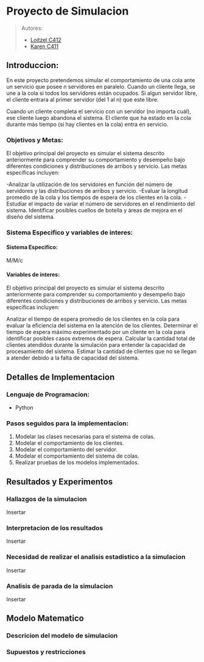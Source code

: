 # Proyecto de Simulacion

> Autores:
> - [Loitzel C412]()
> - [Karen C411]()

## Introduccion:
En este proyecto pretendemos simular el comportamiento de una cola ante un servicio que posee n servidores en paralelo. Cuando un cliente llega, se une a la cola si todos los servidores están ocupados. Si algun servidor libre, el cliente entrara al primer servidor (del 1 al n) que este libre.

Cuando un cliente completa el servicio con un servidor (no importa cuál), ese cliente luego abandona el sistema. El cliente que ha estado en la cola durante más tiempo (si hay clientes en la cola) entra en servicio.


### Objetivos y Metas:
El objetivo principal del proyecto es simular el sistema descrito anteriormente para comprender su comportamiento y desempeño bajo diferentes condiciones y distribuciones de arribos y servicio. Las metas específicas incluyen:

-Analizar la utilización de los servidores en función del número de servidores y las distribuciones de arribos y servicio.
-Evaluar la longitud promedio de la cola y los tiempos de espera de los clientes en la cola.
-Estudiar el impacto de variar el número de servidores en el rendimiento del sistema.
Identificar posibles cuellos de botella y áreas de mejora en el diseño del sistema.

### Sistema Especifico y variables de interes:
#### Sistema Especifico:
M/M/c
#### Variables de interes:
El objetivo principal del proyecto es simular el sistema descrito anteriormente para comprender su comportamiento y desempeño bajo diferentes condiciones y distribuciones de arribos y servicio. Las metas específicas incluyen:

Analizar el tiempo de espera promedio de los clientes en la cola para evaluar la eficiencia del sistema en la atención de los clientes.
Determinar el tiempo de espera máximo experimentado por un cliente en la cola para identificar posibles casos extremos de espera.
Calcular la cantidad total de clientes atendidos durante la simulación para entender la capacidad de procesamiento del sistema.
Estimar la cantidad de clientes que no se llegan a atender debido a la falta de capacidad del sistema.

## Detalles de Implementacion
### Lenguaje de Programacion:
- Python

### Pasos seguidos para la implementacion:
1. Modelar las clases necesarias para el sistema de colas.
2. Modelar el comportamiento de los clientes.
3. Modelar el comportamiento del servidor.
4. Modelar el comportamiento del sistema de colas.
5. Realizar pruebas de los modelos implementados.

## Resultados y Experimentos
### Hallazgos de la simulacion
Insertar 

### Interpretacion de los resultados
Insertar

### Necesidad de realizar el analisis estadistico a la simulacion
Insertar

### Analisis de parada de la simulacion
Insertar

## Modelo Matematico
### Descricion del modelo de simulacion

### Supuestos y restricciones
